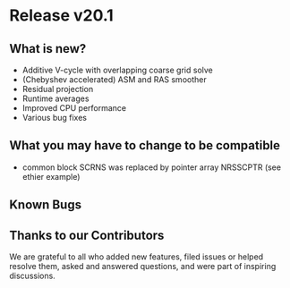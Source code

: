# Release v20.1

## What is new? 

* Additive V-cycle with overlapping coarse grid solve
* (Chebyshev accelerated) ASM and RAS smoother
* Residual projection
* Runtime averages
* Improved CPU performance
* Various bug fixes 

## What you may have to change to be compatible 

* common block SCRNS was replaced by pointer array NRSSCPTR (see ethier example) 

## Known Bugs 

## Thanks to our Contributors

We are grateful to all who added new features, filed issues or helped resolve them, 
asked and answered questions, and were part of inspiring discussions.
